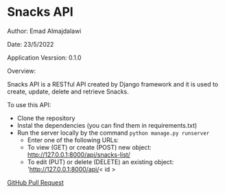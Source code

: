# Snacks API

Author: Emad Almajdalawi

Date: 23/5/2022

Application Vesrsion: 0.1.0

Overview:

Snacks API is a RESTful API created by Django framework and it is used to create, update, delete and retrieve Snacks.

To use this API:

- Clone the repository
- Instal the dependencies (you can find them in requirements.txt)
- Run the server locally by the command `python manage.py runserver`
    - Enter one of the following URLs:
    - To view (GET) or create (POST) new object: http://127.0.0.1:8000/api/snacks-list/
    - To edit (PUT) or delete (DELETE) an existing object: 'http://127.0.0.1:8000/api/< id >


[GitHub Pull Request](https://github.com/emad-almajdalawi/drf-api/pull/1)